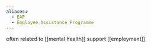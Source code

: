 ```yaml
---
aliases:
  - EAP
  - Employee Assistance Programme
---
```

often related to [[mental health]] support
[[employment]]